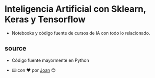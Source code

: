 # Inteligencia Artificial con Sklearn, Keras y Tensorflow

- Notebooks y código fuente de cursos de IA con todo lo relacionado.

## source

- Código fuente mayormente en Python

- ⌨️ con ❤️  por [Joan](https://github.com/Jochizan) 😊
